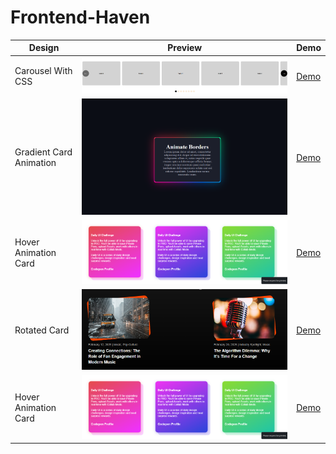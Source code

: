 # Frontend-Haven
| Design | Preview | Demo |
|--------|---------|------|
| Carousel With CSS | ![Carousel Preview](https://raw.githubusercontent.com/Sabit-Hasan/Frontend-Haven/refs/heads/main/carousel-with-css/carousel-with-css.png) | [Demo](https://sabit-hasan.github.io/Frontend-Haven/carousel-with-css) |
| Gradient Card Animation | ![Card Preview](https://github.com/Sabit-Hasan/Frontend-Haven/blob/main/card-gradiant-background-animation/Gradient-Card-Animation.png?raw=true) | [Demo](https://sabit-hasan.github.io/Frontend-Haven/card-gradiant-background-animation) |
| Hover Animation Card | ![Card Preview](https://github.com/Sabit-Hasan/Frontend-Haven/blob/main/hover-animation-card/Hover%20Animation%20Card.png?raw=true) | [Demo](https://sabit-hasan.github.io/Frontend-Haven/hover-animation-card)
| Rotated Card | ![Card Preview](https://github.com/Sabit-Hasan/Frontend-Haven/blob/main/rotated-card/Rotated%20Card.png?raw=true) | [Demo](https://sabit-hasan.github.io/Frontend-Haven/rotated-card)
| Hover Animation Card | ![Card Preview](https://github.com/Sabit-Hasan/Frontend-Haven/blob/main/hover-animation-card/Hover%20Animation%20Card.png?raw=true) | [Demo](https://sabit-hasan.github.io/Frontend-Haven/hover-animation-card)

